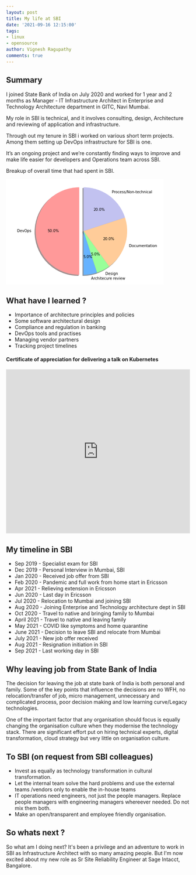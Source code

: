 ```yaml
---
layout: post
title: My life at SBI 
date: '2021-09-16 12:15:00'
tags:
- linux
- opensource
author: Vignesh Ragupathy
comments: true
---
```


## Summary 

I joined State Bank of India on July 2020 and worked for 1 year and 2 months as Manager - IT Infrastructure Architect in Enterprise and Technology Architecture department in GITC, Navi Mumbai. 

My role in SBI is technical, and it involves consulting, design, Architecture and reviewing of application and infrastructure. 

Through out my tenure in SBI i worked on various short term projects. Among them setting up DevOps infrastructure for SBI is one.  

It’s an ongoing project and we’re constantly finding ways to improve and make life easier for developers and Operations team across SBI. 

Breakup of overall time that had spent in SBI.

![sbi_breadkdown](/content/images/2021/sbi_work_breakup.png)


## What have I learned ?

-  Importance of architecture principles and policies 
-  Some software architectural design
-  Compliance and regulation in banking
-  DevOps tools and practises
-  Managing vendor partners
-  Tracking project timelines

#### Certificate of appreciation for delivering a talk on Kubernetes

<iframe src="https://www.linkedin.com/embed/feed/update/urn:li:ugcPost:6757560991862669312" height="448" width="504" frameborder="0" allowfullscreen="" title="Embedded post"></iframe>

## My timeline in SBI

- Sep 2019 - Specialist exam for SBI
- Dec 2019 - Personal Interview in Mumbai, SBI
- Jan 2020 -  Received job offer from SBI
- Feb 2020 - Pandemic and full work from home start in Ericsson
- Apr 2021 - Relieving extension in Ericsson 
- Jun 2020 - Last day in Ericsson
- Jul 2020 - Relocation to Mumbai and joining SBI
- Aug 2020 - Joining Enterprise and Technology architecture dept in SBI
- Oct 2020 - Travel to native and bringing family to Mumbai
- April 2021 - Travel to native and leaving family
- May 2021 - COVID like symptoms and home quarantine
- June 2021 - Decision to leave SBI and relocate from Mumbai
- July 2021 - New job offer received
- Aug 2021 - Resignation initiation in SBI
- Sep 2021 - Last working day in SBI

## Why leaving job from State Bank of India

The decision for leaving the job at state bank of India is both personal and family. Some of the key points that influence the decisions are no WFH, no relocation/transfer of job, micro management, unnecessary and complicated process, poor decision making and low learning curve/Legacy technologies. 

One of the important factor that any organisation should focus is equally changing the organisation culture when they modernise the technology stack. There are significant effort put on hiring technical experts, digital transformation, cloud strategy but very little on organisation culture.

## To SBI (on request from SBI colleagues)

-  Invest as equally as technology transformation in cultural transformation.
-  Let the internal team solve the hard problems and use the external teams /vendors only to enable the in-house teams
-  IT operations need engineers, not just the people managers. Replace people managers with engineering managers whereever needed. Do not mix them both. 
-  Make an open/transparent and employee friendly organisation.

## So whats next ?

So what am I doing next? It's been a privilege and an adventure to work in SBI as Infrastructure Architect with so many amazing people. But I'm now excited about my new role as Sr Site Reliability Engineer at Sage Intacct, Bangalore.